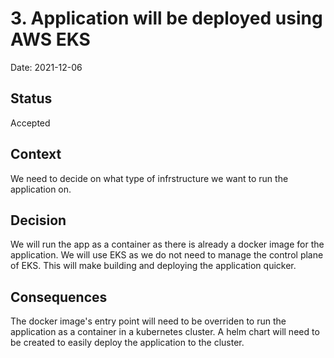# 3. Application will be deployed using AWS EKS

Date: 2021-12-06

## Status

Accepted

## Context

We need to decide on what type of infrstructure we want to run the application on.

## Decision

We will run the app as a container as there is already a docker image for the application. We will use EKS as we do not need to manage the control plane of EKS. This will make building and deploying the application quicker.

## Consequences

The docker image's entry point will need to be overriden to run the application as a container in a kubernetes cluster.
A helm chart will need to be created to easily deploy the application to the cluster.
